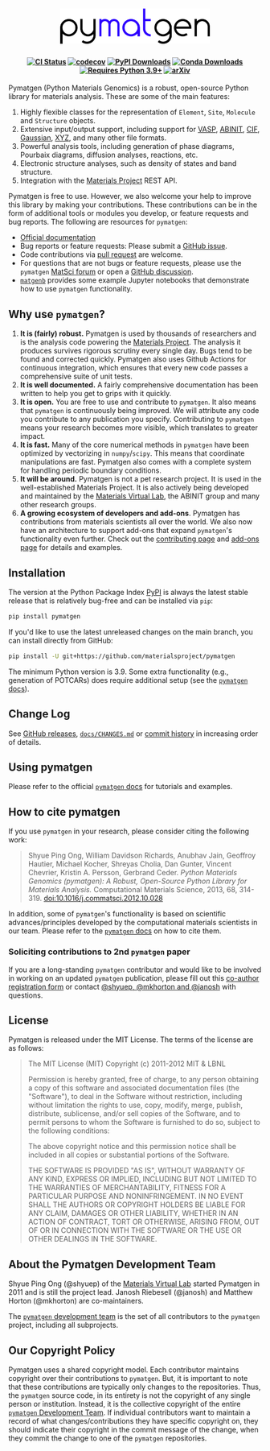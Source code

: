 <h1 align="center">
  <picture>
    <source media="(prefers-color-scheme: dark)" srcset="https://github.com/materialsproject/pymatgen/raw/master/docs/assets/pymatgen-white.svg">
    <img alt="Logo" src="https://github.com/materialsproject/pymatgen/raw/master/docs/assets/pymatgen.svg"
height="70">
  </picture>
</h1>

<h4 align="center">

[![CI Status](https://github.com/materialsproject/pymatgen/actions/workflows/test.yml/badge.svg)](https://github.com/materialsproject/pymatgen/actions/workflows/test.yml)
[![codecov](https://codecov.io/gh/materialsproject/pymatgen/branch/master/graph/badge.svg?token=XC47Un1LV2)](https://codecov.io/gh/materialsproject/pymatgen)
[![PyPI Downloads](https://img.shields.io/pypi/dm/pymatgen?logo=pypi&logoColor=white&color=blue&label=PyPI)](https://pypi.org/project/pymatgen)
[![Conda Downloads](https://img.shields.io/conda/dn/conda-forge/pymatgen?logo=condaforge&color=blue&label=Conda)](https://anaconda.org/conda-forge/pymatgen)
[![Requires Python 3.9+](https://img.shields.io/badge/Python-3.9+-blue.svg?logo=python&logoColor=white)](https://python.org/downloads)
[![arXiv](https://img.shields.io/badge/J.ComMatSci-2012.10.028-blue)](https://doi.org/10.1016/j.commatsci.2012.10.028)

</h4>

Pymatgen (Python Materials Genomics) is a robust, open-source Python
library for materials analysis. These are some of the main features:

1. Highly flexible classes for the representation of `Element`, `Site`, `Molecule` and `Structure` objects.
2. Extensive input/output support, including support for [VASP](https://cms.mpi.univie.ac.at/vasp), [ABINIT](https://abinit.org), [CIF](https://wikipedia.org/wiki/Crystallographic_Information_File), [Gaussian](https://gaussian.com), [XYZ](https://wikipedia.org/wiki/XYZ_file_format), and many other file formats.
3. Powerful analysis tools, including generation of phase diagrams, Pourbaix diagrams, diffusion analyses, reactions, etc.
4. Electronic structure analyses, such as density of states and band structure.
5. Integration with the [Materials Project] REST API.

Pymatgen is free to use. However, we also welcome your help to improve this library by making your contributions. These contributions can be in the form of additional tools or modules you develop, or feature requests and bug reports. The following are resources for `pymatgen`:

- [Official documentation][`pymatgen` docs]
- Bug reports or feature requests: Please submit a [GitHub issue].
- Code contributions via [pull request] are welcome.
- For questions that are not bugs or feature requests, please use the `pymatgen` [MatSci forum](https://matsci.org/pymatgen) or open a [GitHub discussion].
- [`matgenb`](https://github.com/materialsvirtuallab/matgenb#introduction) provides some example Jupyter notebooks that demonstrate how to use `pymatgen` functionality.

[pull request]: https://github.com/materialsproject/pymatgen/pulls
[github issue]: https://github.com/materialsproject/pymatgen/issues
[github discussion]: https://github.com/materialsproject/pymatgen/discussions

## Why use `pymatgen`?

1. **It is (fairly) robust.** Pymatgen is used by thousands of researchers and is the analysis code powering the [Materials Project]. The analysis it produces survives rigorous scrutiny every single day. Bugs tend to be found and corrected quickly. Pymatgen also uses Github Actions for continuous integration, which ensures that every new code passes a comprehensive suite of unit tests.
2. **It is well documented.** A fairly comprehensive documentation has been written to help you get to grips with it quickly.
3. **It is open.** You are free to use and contribute to `pymatgen`. It also means that `pymatgen` is continuously being improved. We will attribute any code you contribute to any publication you specify. Contributing to `pymatgen` means your research becomes more visible, which translates to greater impact.
4. **It is fast.** Many of the core numerical methods in `pymatgen` have been optimized by vectorizing in `numpy`/`scipy`. This means that coordinate manipulations are fast. Pymatgen also comes with a complete system for handling periodic boundary conditions.
5. **It will be around.** Pymatgen is not a pet research project. It is used in the well-established Materials Project. It is also actively being developed and maintained by the [Materials Virtual Lab], the ABINIT group and many other research groups.
6. **A growing ecosystem of developers and add-ons**. Pymatgen has contributions from materials scientists all over the world. We also now have an architecture to support add-ons that expand `pymatgen`'s functionality even further. Check out the [contributing page](https://pymatgen.org/contributing) and [add-ons page](https://pymatgen.org/addons) for details and examples.

## Installation

The version at the Python Package Index [PyPI] is always the latest stable release that is relatively bug-free and can be installed via `pip`:

[pypi]: https://pypi.org/project/pymatgen

```sh
pip install pymatgen
```

If you'd like to use the latest unreleased changes on the main branch, you can install directly from GitHub:

```sh
pip install -U git+https://github.com/materialsproject/pymatgen
```

The minimum Python version is 3.9. Some extra functionality (e.g., generation of POTCARs) does require additional setup (see the [`pymatgen` docs]).

## Change Log

See [GitHub releases](https://github.com/materialsproject/pymatgen/releases), [`docs/CHANGES.md`](docs/CHANGES.md) or [commit history](https://github.com/materialsproject/pymatgen/commits/master) in increasing order of details.

## Using pymatgen

Please refer to the official [`pymatgen` docs] for tutorials and examples.

## How to cite pymatgen

If you use `pymatgen` in your research, please consider citing the following work:

> Shyue Ping Ong, William Davidson Richards, Anubhav Jain, Geoffroy
> Hautier, Michael Kocher, Shreyas Cholia, Dan Gunter, Vincent Chevrier,
> Kristin A. Persson, Gerbrand Ceder. *Python Materials Genomics
> (pymatgen): A Robust, Open-Source Python Library for Materials
> Analysis.* Computational Materials Science, 2013, 68, 314-319.
> [doi:10.1016/j.commatsci.2012.10.028](https://doi.org/10.1016/j.commatsci.2012.10.028)

In addition, some of `pymatgen`'s functionality is based on scientific advances/principles developed by the computational materials scientists in our team. Please refer to the [`pymatgen` docs] on how to cite them.

### Soliciting contributions to 2nd `pymatgen` paper

If you are a long-standing `pymatgen` contributor and would like to be involved in working on an updated `pymatgen` publication,
please fill out this [co-author registration form](https://docs.google.com/forms/d/e/1FAIpQLSecIhD2YjdPGldrRTM8Go3VxVg_vjKjZAOXtIKDG7qckHLYaQ/viewform) or contact [@shyuep, @mkhorton and @janosh](mailto:ongsp@ucsd.edu,m.k.horton@gmail.com,janosh@lbl.gov?subject=Contributing%20to%20updated%20pymatgen%20paper) with questions.

## License

Pymatgen is released under the MIT License. The terms of the license are as follows:

> The MIT License (MIT) Copyright (c) 2011-2012 MIT & LBNL
>
> Permission is hereby granted, free of charge, to any person obtaining a copy of this software and associated documentation files (the "Software"), to deal in the Software without restriction, including without limitation the rights to use, copy, modify, merge, publish, distribute, sublicense, and/or sell copies of the Software, and to permit persons to whom the Software is furnished to do so, subject to the following conditions:
>
> The above copyright notice and this permission notice shall be included in all copies or substantial portions of the Software.
>
> THE SOFTWARE IS PROVIDED "AS IS", WITHOUT WARRANTY OF ANY KIND, EXPRESS OR IMPLIED, INCLUDING BUT NOT LIMITED TO THE WARRANTIES OF MERCHANTABILITY, FITNESS FOR A PARTICULAR PURPOSE AND NONINFRINGEMENT. IN NO EVENT SHALL THE AUTHORS OR COPYRIGHT HOLDERS BE LIABLE FOR ANY CLAIM, DAMAGES OR OTHER LIABILITY, WHETHER IN AN ACTION OF CONTRACT, TORT OR OTHERWISE, ARISING FROM, OUT OF OR IN CONNECTION WITH THE SOFTWARE OR THE USE OR OTHER DEALINGS IN THE SOFTWARE.

## About the Pymatgen Development Team

Shyue Ping Ong (@shyuep) of the [Materials Virtual Lab] started Pymatgen in 2011 and is still the project lead.
Janosh Riebesell (@janosh) and Matthew Horton (@mkhorton) are co-maintainers.

The [`pymatgen` development team] is the set of all contributors to the `pymatgen` project, including all subprojects.

## Our Copyright Policy

Pymatgen uses a shared copyright model. Each contributor maintains copyright over their contributions to `pymatgen`. But, it is important to note that these contributions are typically only changes to the repositories. Thus, the `pymatgen` source code, in its entirety is not the copyright of any single person or institution. Instead, it is the collective copyright of the entire [`pymatgen` Development Team]. If individual contributors want to maintain a record of what changes/contributions they have specific copyright on, they should indicate their copyright in the commit message of the change, when they commit the change to one of the `pymatgen` repositories.

[`pymatgen` docs]: https://pymatgen.org
[materials project]: https://materialsproject.org
[`pymatgen` development team]: https://pymatgen.org/team
[materials virtual lab]: https://materialsvirtuallab.org
